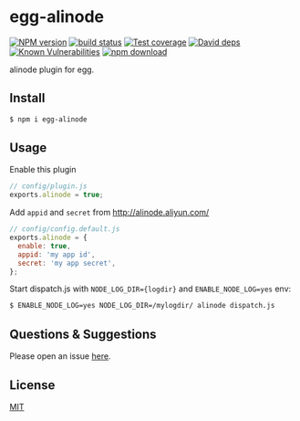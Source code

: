 # egg-alinode

[![NPM version][npm-image]][npm-url]
[![build status][travis-image]][travis-url]
[![Test coverage][codecov-image]][codecov-url]
[![David deps][david-image]][david-url]
[![Known Vulnerabilities][snyk-image]][snyk-url]
[![npm download][download-image]][download-url]

[npm-image]: https://img.shields.io/npm/v/egg-alinode.svg?style=flat-square
[npm-url]: https://npmjs.org/package/egg-alinode
[travis-image]: https://img.shields.io/travis/eggjs/egg-alinode.svg?style=flat-square
[travis-url]: https://travis-ci.org/eggjs/egg-alinode
[codecov-image]: https://codecov.io/github/eggjs/egg-alinode/coverage.svg?branch=master
[codecov-url]: https://codecov.io/github/eggjs/egg-alinode?branch=master
[david-image]: https://img.shields.io/david/eggjs/egg-alinode.svg?style=flat-square
[david-url]: https://david-dm.org/eggjs/egg-alinode
[snyk-image]: https://snyk.io/test/npm/egg-alinode/badge.svg?style=flat-square
[snyk-url]: https://snyk.io/test/npm/egg-alinode
[download-image]: https://img.shields.io/npm/dm/egg-alinode.svg?style=flat-square
[download-url]: https://npmjs.org/package/egg-alinode

alinode plugin for egg.

## Install

```bash
$ npm i egg-alinode
```

## Usage

Enable this plugin

```js
// config/plugin.js
exports.alinode = true;
```

Add `appid` and `secret` from http://alinode.aliyun.com/

```js
// config/config.default.js
exports.alinode = {
  enable: true,
  appid: 'my app id',
  secret: 'my app secret',
};
```

Start dispatch.js with `NODE_LOG_DIR={logdir}` and `ENABLE_NODE_LOG=yes` env:

```bash
$ ENABLE_NODE_LOG=yes NODE_LOG_DIR=/mylogdir/ alinode dispatch.js
```

## Questions & Suggestions

Please open an issue [here](https://github.com/eggjs/egg/issues).

## License

[MIT](LICENSE)
